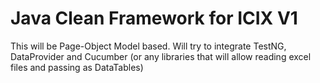 # Java Clean Framework for ICIX V1

This will be Page-Object Model based. 
Will try to integrate TestNG, DataProvider and Cucumber 
(or any libraries that will allow reading excel files and passing as DataTables)
